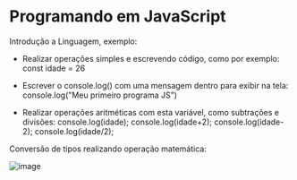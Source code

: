 # Programando em JavaScript

Introdução a Linguagem, exemplo:

- Realizar operações simples e escrevendo código, como por exemplo: 
const idade = 26

- Escrever o console.log() com uma mensagem dentro para exibir na tela:
console.log("Meu primeiro programa JS")

- Realizar operações aritméticas com esta variável, como subtrações e divisões:
     console.log(idade);
     console.log(idade+2);
     console.log(idade-2);
     console.log(idade/2);

Conversão de tipos realizando operação matemática:

![image](https://github.com/NajaraGF/Programando-em-js/assets/93666690/8cc302bd-bc26-487a-95b5-9a2bb9f09703)
